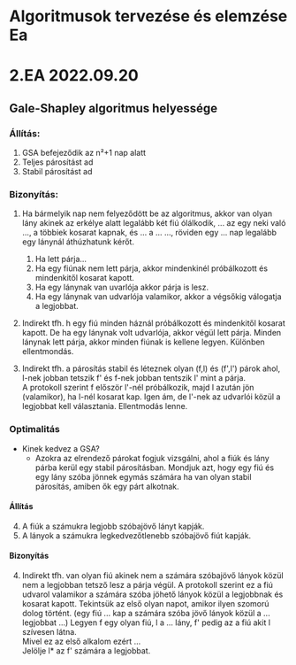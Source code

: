 # Algoritmusok tervezése és elemzése Ea

# 2.EA 2022.09.20

## Gale-Shapley algoritmus helyessége

### Állítás:
1. GSA befejeződik az n²+1 nap alatt
2. Teljes párosítást ad
3. Stabil párosítást ad

### Bizonyítás:
1. Ha bármelyik nap nem felyeződött be az algoritmus, akkor van olyan lány akinek az erkélye alatt legalább két fiú ólálkodik, ... az egy neki való ..., a többiek kosarat kapnak, és ... a ... ..., röviden egy ... nap legalább egy lánynál áthúzhatunk kérőt.


    1. Ha lett párja...
    2. Ha egy fiúnak nem lett párja, akkor mindenkinél próbálkozott és mindenkitől kosarat kapott.
    3. Ha egy lánynak van uvarlója akkor párja is lesz.
    4. Ha egy lánynak van udvarlója valamikor, akkor a végsőkig válogatja a legjobbat.

2. Indirekt tfh. h egy fiú minden háznál próbálkozott és mindenkitől kosarat kapott. De ha egy lánynak volt udvarlója, akkor végül lett párja. Minden lánynak lett párja, akkor minden fiúnak is kellene legyen. Különben ellentmondás.

3. Indirekt tfh. a párosítás stabil és léteznek olyan (f,l) és (f',l') párok ahol, l-nek jobban tetszik f' és f-nek jobban tentszik l' mint a párja.  
A protokoll szerint f először l'-nél próbálkozik, majd l azután jön (valamikor), ha l-nél kosarat kap. Igen ám, de l'-nek az udvarlói közül a legjobbat kell választania. Ellentmodás lenne.

### Optimalitás
- Kinek kedvez a GSA?
    - Azokra az elrendező párokat fogjuk vizsgálni, ahol a fiúk és lány párba kerül egy stabil párosításban. 
    Mondjuk azt, hogy egy fiú és egy lány szóba jönnek egymás számára ha van olyan stabil párosítás, amiben ők egy párt alkotnak.
    
#### Állítás
4. A fiúk a számukra legjobb szóbajövő lányt kapják.
5. A lányok a számukra legkedvezőtlenebb szóbajövő fiút kapják.

#### Bizonyítás
4. Indirekt tfh. van olyan fiú akinek nem a számára szóbajövő lányok közül nem a legjobban tetsző lesz a párja végül. A protokoll szerint ez a fiú udvarol valamikor a számára szóba jöhető lányok közül a legjobbnak és kosarat kapott. 
Tekintsük az első olyan napot, amikor ilyen szomorú dolog történt. (egy fiú ... kap a számára szóba jövő lányok közül a ... legjobbat ...)
Legyen f egy olyan fiú, l a ... lány, f' pedig az a fiú akit l szívesen látna.  
Mivel ez az első alkalom ezért ...  
Jelölje l* az f' számára a legjobbat.  


